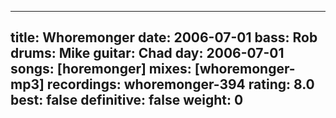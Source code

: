 
---
title: Whoremonger
date: 2006-07-01
bass:	Rob
drums:	Mike
guitar:	Chad
day: 2006-07-01
songs: [horemonger]
mixes: [whoremonger-mp3]
recordings: whoremonger-394
rating: 8.0
best: false
definitive: false
weight: 0
---
